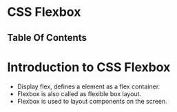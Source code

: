 # CSS Flexbox

## Table Of Contents

# Introduction to CSS Flexbox
* Display flex, defines a element as a flex container.
* Flexbox is also called as flexible box layout.
* Flexbox is used to layout components on the screen.